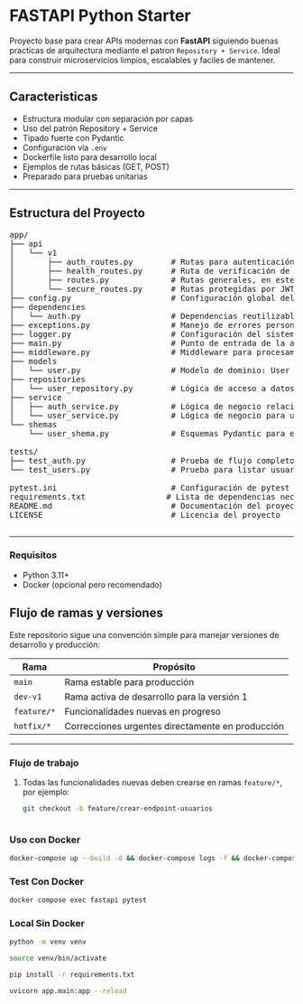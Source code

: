 # FASTAPI Python Starter

Proyecto base para crear APIs modernas con **FastAPI** siguiendo buenas practicas de arquitectura mediante el patron `Repository + Service`. Ideal para construir microservicios limpios, escalables y faciles de mantener.


---

## Caracteristicas

- Estructura modular con separación por capas  
- Uso del patrón Repository + Service  
- Tipado fuerte con Pydantic  
- Configuración vía `.env`  
- Dockerfile listo para desarrollo local  
- Ejemplos de rutas básicas (GET, POST)  
- Preparado para pruebas unitarias  

---

## Estructura del Proyecto
<pre>
app/
├── api
│   └── v1
│       ├── auth_routes.py        # Rutas para autenticación: /login
│       ├── health_routes.py      # Ruta de verificación de estado: /health
│       ├── routes.py             # Rutas generales, en este caso para /users
│       └── secure_routes.py      # Rutas protegidas por JWT: /secure
├── config.py                     # Configuración global del proyecto vía .env usando Pydantic
├── dependencies
│   └── auth.py                   # Dependencias reutilizables
├── exceptions.py                 # Manejo de errores personalizados (si no lo tienes, te lo puedo generar)
├── logger.py                     # Configuración del sistema de logging (nivel, formato, salida)
├── main.py                       # Punto de entrada de la app FastAPI, incluye rutas y metadatos
├── middleware.py                 # Middleware para procesamiento de peticiones/respuestas
├── models
│   └── user.py                   # Modelo de dominio: User (desacoplado de Pydantic)
├── repositories
│   └── user_repository.py        # Lógica de acceso a datos
├── service
│   ├── auth_service.py           # Lógica de negocio relacionada con JWT: creación y validación
│   └── user_service.py           # Lógica de negocio para usuarios, usa UserRepository
└── shemas
    └── user_shema.py             # Esquemas Pydantic para entrada/salida de datos HTTP

tests/
├── test_auth.py                  # Prueba de flujo completo de login y acceso protegido
└── test_users.py                 # Prueba para listar usuarios

pytest.ini                        # Configuración de pytest para testeo automatizado
requirements.txt                 # Lista de dependencias necesarias
README.md                         # Documentación del proyecto
LICENSE                           # Licencia del proyecto

</pre>
---

### Requisitos
- Python 3.11+
- Docker (opcional pero recomendado)

## Flujo de ramas y versiones


Este repositorio sigue una convención simple para manejar versiones de desarrollo y producción:

| Rama        | Propósito                                 |
|-------------|-------------------------------------------|
| `main`      | Rama estable para producción               |
| `dev-v1`    | Rama activa de desarrollo para la versión 1 |
| `feature/*` | Funcionalidades nuevas en progreso         |
| `hotfix/*`  | Correcciones urgentes directamente en producción |

---


### Flujo de trabajo

1. Todas las funcionalidades nuevas deben crearse en ramas `feature/*`, por ejemplo:
   ```bash
   git checkout -b feature/crear-endpoint-usuarios



### Uso con Docker
```bash
docker-compose up --build -d && docker-compose logs -f && docker-compose down
```

### Test Con Docker
```bash
docker compose exec fastapi pytest
```

### Local Sin Docker
```bash
python -m venv venv
```

```bash
source venv/bin/activate
```


```bash
pip install -r requirements.txt
```


```bash
uvicorn app.main:app --reload
```




